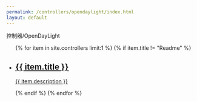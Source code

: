 ```yaml
---
permalink: /controllers/opendaylight/index.html
layout: default
---
```

<p>控制器/OpenDayLight</p>
<ul>
{% for item in site.controllers limit:1 %}
 {% if item.title != "Readme" %}
 <li><a href="{{ item.url | downcase}}">
 <h2>{{ item.title }}</h2>
 <p>{{ item.description }}</p>
 </a></li>
 {% endif %}
{% endfor %}
</ul>
